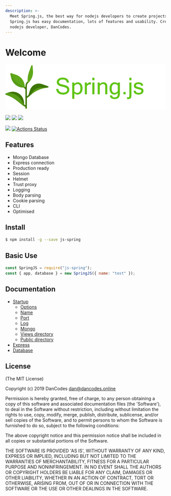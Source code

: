 ```yaml
---
description: >-
  Meet Spring.js, the best way for nodejs developers to create projects fast.
  Spring.js has easy documentation, lots of features and usability. Created by a
  nodejs developer, DanCodes.
---
```


# Welcome

![](.gitbook/assets/banner%20%282%29.png)

![](https://circleci.com/gh/dan-online/spring.js.svg?style=svg&circle-token=f474a522a9749f7c41056ba4c2f1044cc3f65bf3) ![](https://img.shields.io/badge/dependencies-up%20to%20date-lime.svg)  ![](https://api.codacy.com/project/badge/Grade/d6edf679d05f4da183d94b9ffcfc5dff) 

![](https://api.travis-ci.org/dan-online/spring.js.svg?branch=master) [![Actions Status](https://github.com/dan-online/spring.js/workflows/GitCI/badge.svg)](https://github.com/dan-online/spring.js/actions)

## Features

- Mongo Database
- Express connection
- Production ready
- Session
- Helmet
- Trust proxy
- Logging
- Body parsing
- Cookie parsing
- CLI
- Optimised

## Install

```bash
$ npm install -g --save js-spring
```

## Basic Use

```javascript
const SpringJS = require("js-spring");
const { app, database } = new SpringJS({ name: "test" });
```

## Documentation

- [Startup](startup.md)
  - [Options](startup.md#options)
  - [Name](startup.md#name)
  - [Port](startup.md#port)
  - [Log](startup.md#log)
  - [Mongo](startup.md#mongo)
  - [Views directory](startup.md#views-directory)
  - [Public directory](startup.md#public-directory)
- [Express](express.md)
- [Database](database.md)

## License

\(The MIT License\)

Copyright \(c\) 2019 DanCodes [dan@dancodes.online](mailto:dan@dancodes.online)

Permission is hereby granted, free of charge, to any person obtaining a copy of this software and associated documentation files \(the 'Software'\), to deal in the Software without restriction, including without limitation the rights to use, copy, modify, merge, publish, distribute, sublicense, and/or sell copies of the Software, and to permit persons to whom the Software is furnished to do so, subject to the following conditions:

The above copyright notice and this permission notice shall be included in all copies or substantial portions of the Software.

THE SOFTWARE IS PROVIDED 'AS IS', WITHOUT WARRANTY OF ANY KIND, EXPRESS OR IMPLIED, INCLUDING BUT NOT LIMITED TO THE WARRANTIES OF MERCHANTABILITY, FITNESS FOR A PARTICULAR PURPOSE AND NONINFRINGEMENT. IN NO EVENT SHALL THE AUTHORS OR COPYRIGHT HOLDERS BE LIABLE FOR ANY CLAIM, DAMAGES OR OTHER LIABILITY, WHETHER IN AN ACTION OF CONTRACT, TORT OR OTHERWISE, ARISING FROM, OUT OF OR IN CONNECTION WITH THE SOFTWARE OR THE USE OR OTHER DEALINGS IN THE SOFTWARE.
